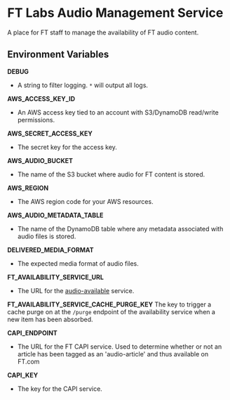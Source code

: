# FT Labs Audio Management Service
A place for FT staff to manage the availability of FT audio content.

## Environment Variables

**DEBUG**

- A string to filter logging. `*` will output all logs.

**AWS_ACCESS_KEY_ID**
- An AWS access key tied to an account with S3/DynamoDB read/write permissions.

**AWS_SECRET_ACCESS_KEY**
- The secret key for the access key.

**AWS_AUDIO_BUCKET**
- The name of the S3 bucket where audio for FT content is stored.

**AWS_REGION**
- The AWS region code for your AWS resources.

**AWS_AUDIO_METADATA_TABLE**
- The name of the DynamoDB table where any metadata associated with audio files is stored.

**DELIVERED_MEDIA_FORMAT**
- The expected media format of audio files.

**FT_AVAILABILITY_SERVICE_URL**
- The URL for the [audio-available](https://audio-available.ft.com) service.

**FT_AVAILABILITY_SERVICE_CACHE_PURGE_KEY**
The key to trigger a cache purge on at the `/purge` endpoint of the availability service when a new item has been absorbed.

**CAPI_ENDPOINT**
- The URL for the FT CAPI service. Used to determine whether or not an article has been tagged as an 'audio-article' and thus available on FT.com

**CAPI_KEY**
- The key for the CAPI service.